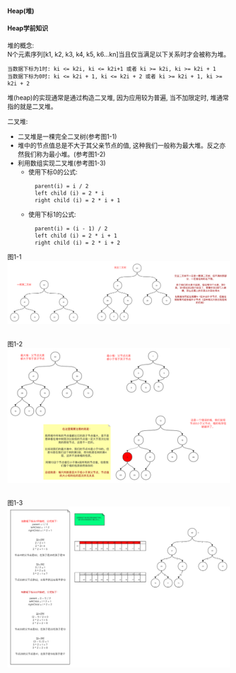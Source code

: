 #### Heap(堆)


#### Heap学前知识

堆的概念:  
  N个元素序列[k1, k2, k3, k4, k5, k6...kn]当且仅当满足以下关系时才会被称为堆。  
  ```text
  当数据下标为1时: ki <= k2i, ki <= k2i+1 或者 ki >= k2i, ki >= k2i + 1
  当数据下标为0时: ki <= k2i + 1, ki <= k2i + 2 或者 ki >= k2i + 1, ki >= k2i + 2
  ```
  堆(heap)的实现通常是通过构造二叉堆, 因为应用较为普遍, 当不加限定时, 堆通常指的就是二叉堆。


二叉堆:
+ 二叉堆是一棵完全二叉树(参考图1-1)
+ 堆中的节点值总是不大于其父亲节点的值, 这种我们一般称为最大堆。反之亦然我们称为最小堆。(参考图1-2)
+ 利用数组实现二叉堆(参考图1-3)
  + 使用下标0的公式:
    ```text
      parent(i) = i / 2
      left child (i) = 2 * i
      right child (i) = 2 * i + 1
    ```
  + 使用下标1的公式:
    ```text
      parent(i) = (i - 1) / 2
      left child (i) = 2 * i + 1
      right child (i) = 2 * i + 2
    ```


图1-1
![avatar](https://github.com/basebase/img_server/blob/master/common/heap01.png?raw=true)
<br /><br />

图1-2
![avatar](https://github.com/basebase/img_server/blob/master/common/heap02.png?raw=true)
<br /><br />

图1-3
![avatar](https://github.com/basebase/img_server/blob/master/common/heap03.png?raw=true)
<br /><br />
